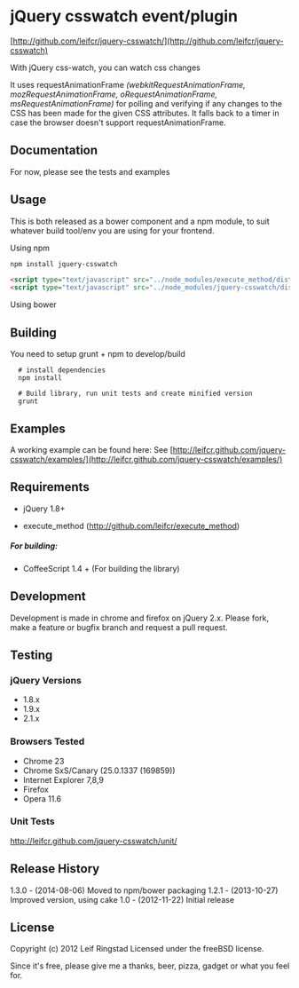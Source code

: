 # jQuery csswatch event/plugin #
[http://github.com/leifcr/jquery-csswatch/](http://github.com/leifcr/jquery-csswatch)

With jQuery css-watch, you can watch css changes

It uses requestAnimationFrame _(webkitRequestAnimationFrame, mozRequestAnimationFrame, oRequestAnimationFrame, msRequestAnimationFrame)_ for polling and verifying if any changes to the CSS has been made for the given CSS attributes. It falls back to a timer in case the browser doesn't support requestAnimationFrame.

## Documentation ##
For now, please see the tests and examples

## Usage ##
This is both released as a bower component and a npm module, to suit whatever build tool/env you are using for your frontend.

Using npm
```
npm install jquery-csswatch
```

```html
<script type="text/javascript" src="../node_modules/execute_method/dist/execute_method.js"></script>
<script type="text/javascript" src="../node_modules/jquery-csswatch/dist/jquery-csswatch.js"></script>
```

Using bower




## Building ##
You need to setup grunt + npm to develop/build
```
  # install dependencies
  npm install

  # Build library, run unit tests and create minified version
  grunt

```

## Examples ##
A working example can be found here:
See [http://leifcr.github.com/jquery-csswatch/examples/](http://leifcr.github.com/jquery-csswatch/examples/)

## Requirements ##

* jQuery 1.8+

* execute_method (http://github.com/leifcr/execute_method)

##### For building:

* CoffeeScript 1.4 + (For building the library)


## Development ##
Development is made in chrome and firefox on jQuery 2.x. Please fork, make a feature or bugfix branch and request a pull request.

## Testing ##

### jQuery Versions ###
* 1.8.x
* 1.9.x
* 2.1.x

### Browsers Tested ###
* Chrome 23
* Chrome SxS/Canary (25.0.1337 (169859))
* Internet Explorer 7,8,9
* Firefox
* Opera 11.6

### Unit Tests ###
http://leifcr.github.com/jquery-csswatch/unit/

## Release History ##
1.3.0 - (2014-08-06) Moved to npm/bower packaging
1.2.1 - (2013-10-27) Improved version, using cake
1.0   - (2012-11-22) Initial release

## License ##
Copyright (c) 2012 Leif Ringstad
Licensed under the freeBSD license.

Since it's free, please give me a thanks, beer, pizza, gadget or what you feel for.